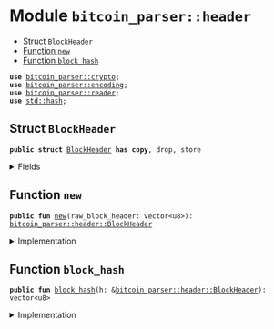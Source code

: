 
<a name="bitcoin_parser_header"></a>

# Module `bitcoin_parser::header`



-  [Struct `BlockHeader`](#bitcoin_parser_header_BlockHeader)
-  [Function `new`](#bitcoin_parser_header_new)
-  [Function `block_hash`](#bitcoin_parser_header_block_hash)


<pre><code><b>use</b> <a href="../bitcoin_parser/crypto.md#bitcoin_parser_crypto">bitcoin_parser::crypto</a>;
<b>use</b> <a href="../bitcoin_parser/encoding.md#bitcoin_parser_encoding">bitcoin_parser::encoding</a>;
<b>use</b> <a href="../bitcoin_parser/reader.md#bitcoin_parser_reader">bitcoin_parser::reader</a>;
<b>use</b> <a href="../dependencies/std/hash.md#std_hash">std::hash</a>;
</code></pre>



<a name="bitcoin_parser_header_BlockHeader"></a>

## Struct `BlockHeader`



<pre><code><b>public</b> <b>struct</b> <a href="../bitcoin_parser/block_header.md#bitcoin_parser_header_BlockHeader">BlockHeader</a> <b>has</b> <b>copy</b>, drop, store
</code></pre>



<details>
<summary>Fields</summary>


<dl>
<dt>
<code>version: u32</code>
</dt>
<dd>
</dd>
<dt>
<code>parent: vector&lt;u8&gt;</code>
</dt>
<dd>
</dd>
<dt>
<code>merkle_root: vector&lt;u8&gt;</code>
</dt>
<dd>
</dd>
<dt>
<code>timestamp: u32</code>
</dt>
<dd>
</dd>
<dt>
<code>bits: u32</code>
</dt>
<dd>
</dd>
<dt>
<code><a href="../bitcoin_parser/block_header.md#bitcoin_parser_header_block_hash">block_hash</a>: vector&lt;u8&gt;</code>
</dt>
<dd>
</dd>
</dl>


</details>

<a name="bitcoin_parser_header_new"></a>

## Function `new`



<pre><code><b>public</b> <b>fun</b> <a href="../bitcoin_parser/block_header.md#bitcoin_parser_header_new">new</a>(raw_block_header: vector&lt;u8&gt;): <a href="../bitcoin_parser/block_header.md#bitcoin_parser_header_BlockHeader">bitcoin_parser::header::BlockHeader</a>
</code></pre>



<details>
<summary>Implementation</summary>


<pre><code><b>public</b> <b>fun</b> <a href="../bitcoin_parser/block_header.md#bitcoin_parser_header_new">new</a>(raw_block_header: vector&lt;u8&gt;): <a href="../bitcoin_parser/block_header.md#bitcoin_parser_header_BlockHeader">BlockHeader</a> {
    <b>let</b> <b>mut</b> r = <a href="../bitcoin_parser/reader.md#bitcoin_parser_reader_new">reader::new</a>(raw_block_header);
    <a href="../bitcoin_parser/block_header.md#bitcoin_parser_header_BlockHeader">BlockHeader</a> {
        version: r.read_u32(),
        parent: r.read(32),
        merkle_root: r.read(32),
        timestamp: r.read_u32(),
        bits: r.read_u32(),
        <a href="../bitcoin_parser/block_header.md#bitcoin_parser_header_block_hash">block_hash</a>: hash256(raw_block_header),
    }
}
</code></pre>



</details>

<a name="bitcoin_parser_header_block_hash"></a>

## Function `block_hash`



<pre><code><b>public</b> <b>fun</b> <a href="../bitcoin_parser/block_header.md#bitcoin_parser_header_block_hash">block_hash</a>(h: &<a href="../bitcoin_parser/block_header.md#bitcoin_parser_header_BlockHeader">bitcoin_parser::header::BlockHeader</a>): vector&lt;u8&gt;
</code></pre>



<details>
<summary>Implementation</summary>


<pre><code><b>public</b> <b>fun</b> <a href="../bitcoin_parser/block_header.md#bitcoin_parser_header_block_hash">block_hash</a>(h: &<a href="../bitcoin_parser/block_header.md#bitcoin_parser_header_BlockHeader">BlockHeader</a>): vector&lt;u8&gt; {
    h.<a href="../bitcoin_parser/block_header.md#bitcoin_parser_header_block_hash">block_hash</a>
}
</code></pre>



</details>
